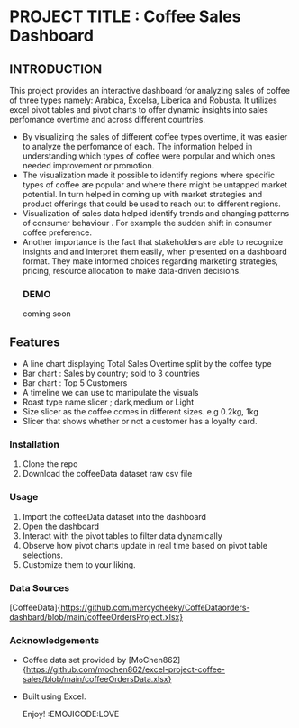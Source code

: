 # PROJECT TITLE : Coffee Sales Dashboard

## INTRODUCTION
This project provides an interactive dashboard for analyzing sales of coffee of three types namely: Arabica, Excelsa, Liberica and Robusta. It utilizes excel pivot tables and pivot charts to offer dynamic insights into sales perfomance overtime and across different countries.
- By visualizing the sales of different coffee types overtime, it was easier to analyze the perfomance of each. The information helped in understanding which types of coffee were porpular and which ones needed improvement or promotion.
- The visualization made it possible to identify regions where specific types of coffee are popular and where there might be untapped market potential. In turn helped in coming up with market strategies and product offerings that could be used to reach out to different regions.
- Visualization of sales data helped identify trends and changing patterns of consumer behaviour . For example the sudden shift in consumer coffee preference.
- Another importance is the fact that stakeholders are able to recognize insights and and interpret them easily, when presented on a dashboard format. They make informed choices regarding marketing strategies, pricing, resource allocation to make data-driven decisions.
  ### DEMO
  coming soon
## Features
- A line chart displaying Total Sales Overtime split by the coffee type
- Bar chart : Sales by country; sold to 3 countries
- Bar chart : Top 5 Customers
- A timeline we can use to manipulate the visuals
- Roast type name slicer ; dark,medium or Light
- Size slicer as the coffee comes in different sizes. e.g 0.2kg, 1kg
- Slicer that shows whether or not a customer has a loyalty card.
### Installation
1. Clone the repo
2. Download the coffeeData dataset raw csv file

### Usage
1. Import the coffeeData dataset into the dashboard
2. Open the dashboard
3. Interact with the pivot tables to filter data dynamically
4. Observe how pivot charts update in real time based on pivot table selections.
5. Customize them to your liking.
### Data Sources
[CoffeeData]{https://github.com/mercycheeky/CoffeDataorders-dashbard/blob/main/coffeeOrdersProject.xlsx}

### Acknowledgements
- Coffee data set provided by [MoChen862]{https://github.com/mochen862/excel-project-coffee-sales/blob/main/coffeeOrdersData.xlsx}
- Built using Excel.

  Enjoy! :EMOJICODE:LOVE
  
